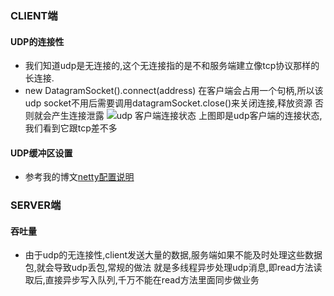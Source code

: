 ### CLIENT端

#### UDP的连接性
- 我们知道udp是无连接的,这个无连接指的是不和服务端建立像tcp协议那样的长连接.
- new DatagramSocket().connect(address) 在客户端会占用一个句柄,所以该udp socket不用后需要调用datagramSocket.close()来关闭连接,释放资源
否则就会产生连接泄露
![udp 客户端连接状态](https://oscimg.oschina.net/oscnet/2dfdd919da20f53de0caab1c5ff166bc49c.jpg "udp 客户端连接状态")
上图即是udp客户端的连接状态,我们看到它跟tcp差不多

#### UDP缓冲区设置
- 参考我的博文[netty配置说明](https://my.oschina.net/u/929672/blog/3026714 "netty配置说明")

### SERVER端

#### 吞吐量
- 由于udp的无连接性,client发送大量的数据,服务端如果不能及时处理这些数据包,就会导致udp丢包,常规的做法
就是多线程异步处理udp消息,即read方法读取后,直接异步写入队列,千万不能在read方法里面同步做业务